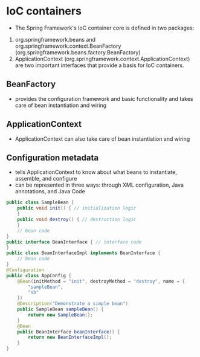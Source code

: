 # IoC containers
- The Spring Framework's IoC container core is defined in two packages: 
1. org.springframework.beans and org.springframework.context.BeanFactory (org.springframework.beans.factory.BeanFactory) 
2. ApplicationContext (org.springframework.context.ApplicationContext) are two important interfaces that provide a basis for IoC containers.

## BeanFactory
- provides the configuration framework and basic functionality and takes care of bean instantiation and wiring

## ApplicationContext
- ApplicationContext can also take care of bean instantiation and wiring

## Configuration metadata
- tells ApplicationContext to know about what beans to instantiate, assemble, and configure
- can be represented in three ways: through XML configuration, Java annotations, and Java Code

```java
public class SampleBean {
    public void init() { // initialization logic 
    }
    public void destroy() { // destruction logic 
    }
    // bean code
}
public interface BeanInterface { // interface code 
}
public class BeanInterfaceImpl implements BeanInterface {
    // bean code
}
@Configuration
public class AppConfig {
    @Bean(initMethod = "init", destroyMethod = "destroy", name = {
        "sampleBean",
        "sb"
    })
    @Description("Demonstrate a simple bean")
    public SampleBean sampleBean() {
        return new SampleBean();
    }
    @Bean
    public BeanInterface beanInterface() {
        return new BeanInterfaceImpl();
    }
}
```

